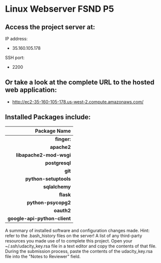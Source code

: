 # Linux Webserver FSND P5

## Access the project server at:

IP address:

* 35.160.105.178

SSH port:

* 2200


## Or take a look at the complete URL to the hosted web application:

* http://ec2-35-160-105-178.us-west-2.compute.amazonaws.com/

## Installed Packages include:

Package Name |
--------------: |
**finger:** |
**apache2** |
**libapache2-mod-wsgi** |
**postgresql** |
**git** |
**python-setuptools** |
**sqlalchemy** |
**flask** |
**python-psycopg2** |
**oauth2** |
**google-api-python-client** |

A summary of installed software and configuration changes made.
Hint: refer to the .bash_history files on the server!
A list of any third-party resources you made use of to complete this project.
Open your ~/.ssh/udacity_key.rsa file in a text editor and copy the contents of that file.
During the submission process, paste the contents of the udacity_key.rsa file into the "Notes to Reviewer" field.